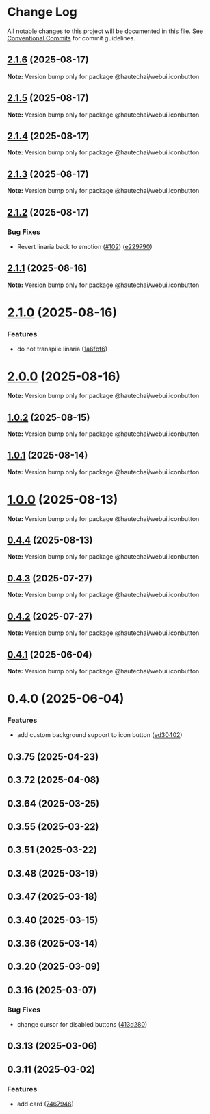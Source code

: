 # Change Log

All notable changes to this project will be documented in this file.
See [Conventional Commits](https://conventionalcommits.org) for commit guidelines.

## [2.1.6](https://github.com/HautechAI/webui/compare/@hautechai/webui.iconbutton@2.1.5...@hautechai/webui.iconbutton@2.1.6) (2025-08-17)

**Note:** Version bump only for package @hautechai/webui.iconbutton

## [2.1.5](https://github.com/HautechAI/webui/compare/@hautechai/webui.iconbutton@2.1.4...@hautechai/webui.iconbutton@2.1.5) (2025-08-17)

**Note:** Version bump only for package @hautechai/webui.iconbutton

## [2.1.4](https://github.com/HautechAI/webui/compare/@hautechai/webui.iconbutton@2.1.3...@hautechai/webui.iconbutton@2.1.4) (2025-08-17)

**Note:** Version bump only for package @hautechai/webui.iconbutton

## [2.1.3](https://github.com/HautechAI/webui/compare/@hautechai/webui.iconbutton@2.1.2...@hautechai/webui.iconbutton@2.1.3) (2025-08-17)

**Note:** Version bump only for package @hautechai/webui.iconbutton

## [2.1.2](https://github.com/HautechAI/webui/compare/@hautechai/webui.iconbutton@2.1.1...@hautechai/webui.iconbutton@2.1.2) (2025-08-17)

### Bug Fixes

- Revert linaria back to emotion ([#102](https://github.com/HautechAI/webui/issues/102)) ([e229790](https://github.com/HautechAI/webui/commit/e229790dae8eba4b3037bbe41365e5a73ab7f6dc))

## [2.1.1](https://github.com/HautechAI/webui/compare/@hautechai/webui.iconbutton@2.1.0...@hautechai/webui.iconbutton@2.1.1) (2025-08-16)

**Note:** Version bump only for package @hautechai/webui.iconbutton

# [2.1.0](https://github.com/HautechAI/webui/compare/@hautechai/webui.iconbutton@1.0.2...@hautechai/webui.iconbutton@2.1.0) (2025-08-16)

### Features

- do not transpile linaria ([1a6fbf6](https://github.com/HautechAI/webui/commit/1a6fbf6353a0e5028040006b5045170cf83f1ba0))

# [2.0.0](https://github.com/HautechAI/webui/compare/@hautechai/webui.iconbutton@1.0.2...@hautechai/webui.iconbutton@2.0.0) (2025-08-16)

**Note:** Version bump only for package @hautechai/webui.iconbutton

## [1.0.2](https://github.com/HautechAI/webui/compare/@hautechai/webui.iconbutton@1.0.1...@hautechai/webui.iconbutton@1.0.2) (2025-08-15)

**Note:** Version bump only for package @hautechai/webui.iconbutton

## [1.0.1](https://github.com/HautechAI/webui/compare/@hautechai/webui.iconbutton@1.0.0...@hautechai/webui.iconbutton@1.0.1) (2025-08-14)

**Note:** Version bump only for package @hautechai/webui.iconbutton

# [1.0.0](https://github.com/HautechAI/webui/compare/@hautechai/webui.iconbutton@0.4.4...@hautechai/webui.iconbutton@1.0.0) (2025-08-13)

**Note:** Version bump only for package @hautechai/webui.iconbutton

## [0.4.4](https://github.com/HautechAI/webui/compare/@hautechai/webui.iconbutton@0.4.3...@hautechai/webui.iconbutton@0.4.4) (2025-08-13)

**Note:** Version bump only for package @hautechai/webui.iconbutton

## [0.4.3](https://github.com/HautechAI/webui/compare/@hautechai/webui.iconbutton@0.4.2...@hautechai/webui.iconbutton@0.4.3) (2025-07-27)

**Note:** Version bump only for package @hautechai/webui.iconbutton

## [0.4.2](https://github.com/HautechAI/webui/compare/@hautechai/webui.iconbutton@0.4.1...@hautechai/webui.iconbutton@0.4.2) (2025-07-27)

**Note:** Version bump only for package @hautechai/webui.iconbutton

## [0.4.1](https://github.com/HautechAI/webui/compare/@hautechai/webui.iconbutton@0.4.0...@hautechai/webui.iconbutton@0.4.1) (2025-06-04)

**Note:** Version bump only for package @hautechai/webui.iconbutton

# 0.4.0 (2025-06-04)

### Features

- add custom background support to icon button ([ed30402](https://github.com/HautechAI/webui/commit/ed30402854dc8c47d265276396ac263d11313dd4))

## 0.3.75 (2025-04-23)

## 0.3.72 (2025-04-08)

## 0.3.64 (2025-03-25)

## 0.3.55 (2025-03-22)

## 0.3.51 (2025-03-22)

## 0.3.48 (2025-03-19)

## 0.3.47 (2025-03-18)

## 0.3.40 (2025-03-15)

## 0.3.36 (2025-03-14)

## 0.3.20 (2025-03-09)

## 0.3.16 (2025-03-07)

### Bug Fixes

- change cursor for disabled buttons ([413d280](https://github.com/HautechAI/webui/commit/413d280bf83b04631f82ae76b0c8ad961d1abb65))

## 0.3.13 (2025-03-06)

## 0.3.11 (2025-03-02)

### Features

- add card ([7467946](https://github.com/HautechAI/webui/commit/7467946f02bdbd2c03463ba82103d928ab96211b))
